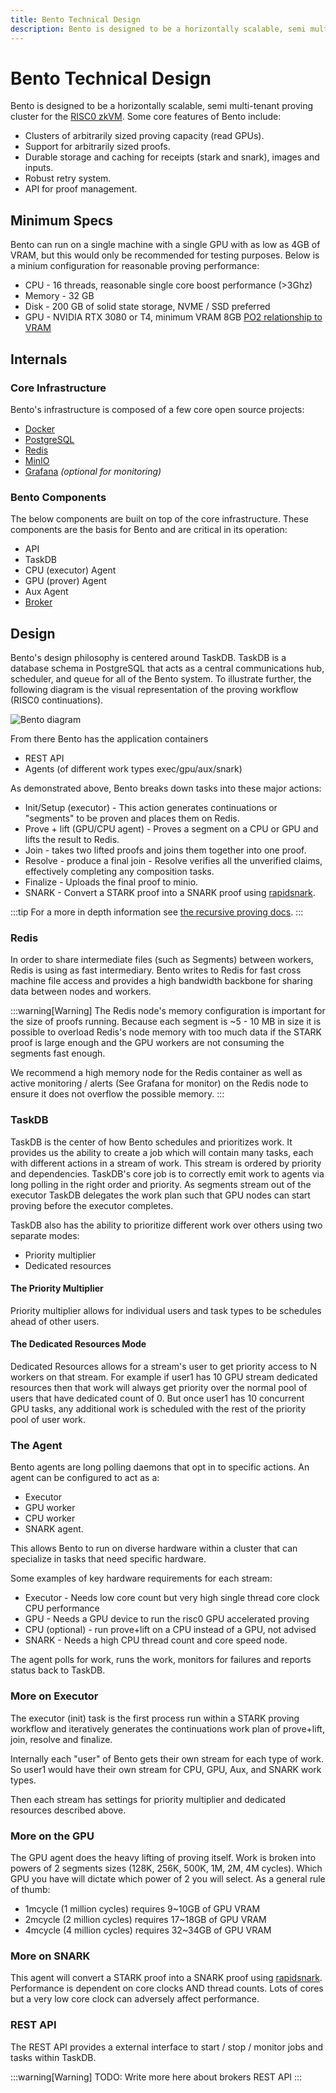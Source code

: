 ```yaml
---
title: Bento Technical Design
description: Bento is designed to be a horizontally scalable, semi multi-tenant proving cluster for the RISC0 zkVM.
---
```


# Bento Technical Design

Bento is designed to be a horizontally scalable, semi multi-tenant proving cluster for the [RISC0 zkVM](https://risczero.com).
Some core features of Bento include:

- Clusters of arbitrarily sized proving capacity (read GPUs).
- Support for arbitrarily sized proofs.
- Durable storage and caching for receipts (stark and snark), images and inputs.
- Robust retry system.
- API for proof management.

## Minimum Specs

Bento can run on a single machine with a single GPU with as low as 4GB of VRAM, but this would only be recommended for testing purposes. Below is a minium configuration for reasonable proving performance:

- CPU - 16 threads, reasonable single core boost performance (>3Ghz)
- Memory - 32 GB
- Disk - 200 GB of solid state storage, NVME / SSD preferred
- GPU - NVIDIA RTX 3080 or T4, minimum VRAM 8GB [PO2 relationship to VRAM](#more-on-the-gpu)

## Internals

### Core Infrastructure

Bento's infrastructure is composed of a few core open source projects:

- [Docker](https://docs.docker.com/get-started/docker-overview)
- [PostgreSQL](https://www.postgresql.org)
- [Redis](https://redis.io)
- [MinIO](https://min.io)
- [Grafana](https://grafana.com) _(optional for monitoring)_

### Bento Components

The below components are built on top of the core infrastructure. These components are the basis for Bento and are critical
in its operation:

- API
- TaskDB
- CPU (executor) Agent
- GPU (prover) Agent
- Aux Agent
- [Broker][page-broker]

## Design

Bento's design philosophy is centered around TaskDB. TaskDB is a database schema in PostgreSQL that acts as a central communications hub, scheduler, and queue for all of the Bento system. To illustrate further, the following diagram is the visual representation of the proving workflow (RISC0 continuations).

![Bento diagram](/bento-diagram.png)

From there Bento has the application containers

- REST API
- Agents (of different work types exec/gpu/aux/snark)

As demonstrated above, Bento breaks down tasks into these major actions:

- Init/Setup (executor) - This action generates continuations or "segments" to be proven and places them on Redis.
- Prove + lift (GPU/CPU agent) - Proves a segment on a CPU or GPU and lifts the result to Redis.
- Join - takes two lifted proofs and joins them together into one proof.
- Resolve - produce a final join - Resolve verifies all the unverified claims, effectively completing any composition tasks.
- Finalize - Uploads the final proof to minio.
- SNARK - Convert a STARK proof into a SNARK proof using [rapidsnark](https://github.com/iden3/rapidsnark).

:::tip
For a more in depth information see [the recursive proving docs][r0-docs-recursion].
:::

### Redis

In order to share intermediate files (such as Segments) between workers, Redis is using as fast intermediary. Bento writes to Redis for fast cross machine file access and provides a high bandwidth backbone for sharing data between nodes and workers.

:::warning[Warning]
The Redis node's memory configuration is important for the size of proofs running. Because each segment is \~5 - 10 MB in size it is possible to overload Redis's node memory with too much data if the STARK proof is large enough and the GPU workers are not consuming the segments fast enough.

We recommend a high memory node for the Redis container as well as active monitoring / alerts (See Grafana for monitor) on the Redis node to ensure it does not overflow the possible memory.
:::

### TaskDB

TaskDB is the center of how Bento schedules and prioritizes work. It provides us the ability to create a job which will contain many tasks, each with different actions in a stream of work. This stream is ordered by priority and dependencies. TaskDB's core job is to correctly emit work to agents via long polling in the right order and priority. As segments stream out of the executor TaskDB delegates the work plan such that GPU nodes can start proving before the executor completes.

TaskDB also has the ability to prioritize different work over others using two separate modes:

- Priority multiplier
- Dedicated resources

#### The Priority Multiplier

Priority multiplier allows for individual users and task types to be schedules ahead of other users.

#### The Dedicated Resources Mode

Dedicated Resources allows for a stream's user to get priority access to N workers on that stream. For example if user1 has 10 GPU stream dedicated resources then that work will always get priority over the normal pool of users that have dedicated count of 0. But once user1 has 10 concurrent GPU tasks, any additional work is scheduled with the rest of the priority pool of user work.

### The Agent

Bento agents are long polling daemons that opt in to specific actions. An agent can be configured to act as a:

- Executor
- GPU worker
- CPU worker
- SNARK agent.

This allows Bento to run on diverse hardware within a cluster that can specialize in tasks that need specific hardware.

Some examples of key hardware requirements for each stream:

- Executor - Needs low core count but very high single thread core clock CPU performance
- GPU - Needs a GPU device to run the risc0 GPU accelerated proving
- CPU (optional) - run prove+lift on a CPU instead of a GPU, not advised
- SNARK - Needs a high CPU thread count and core speed node.

The agent polls for work, runs the work, monitors for failures and reports status back to TaskDB.

### More on Executor

The executor (init) task is the first process run within a STARK proving workflow and iteratively generates the continuations work plan of prove+lift, join, resolve and finalize.

Internally each "user" of Bento gets their own stream for each type of work. So user1 would have their own stream for CPU, GPU, Aux, and SNARK work types.

Then each stream has settings for priority multiplier and dedicated resources described above.

### More on the GPU

The GPU agent does the heavy lifting of proving itself. Work is broken into powers of 2 segments sizes (128K, 256K, 500K, 1M, 2M, 4M cycles). Which GPU you have will dictate which power of 2 you will select. As a general rule of thumb:

- 1mcycle (1 million cycles) requires 9\~10GB of GPU VRAM
- 2mcycle (2 million cycles) requires 17\~18GB of GPU VRAM
- 4mcycle (4 million cycles) requires 32\~34GB of GPU VRAM

### More on SNARK

This agent will convert a STARK proof into a SNARK proof using [rapidsnark](https://github.com/iden3/rapidsnark). Performance is dependent on core clocks AND thread counts. Lots of cores but a very low core clock can adversely affect performance.

### REST API

The REST API provides a external interface to start / stop / monitor jobs and tasks within TaskDB.

:::warning[Warning]
TODO: Write more here about brokers REST API
:::

[page-broker]: /prover-manual/broker/introduction
[r0-docs-recursion]: https://dev.risczero.com/api/recursion
